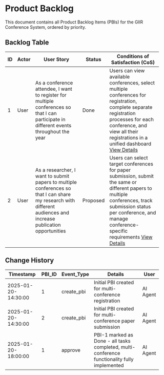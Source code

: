 # Product Backlog

This document contains all Product Backlog Items (PBIs) for the GIIR Conference System, ordered by priority.

## Backlog Table

| ID | Actor | User Story | Status | Conditions of Satisfaction (CoS) |
|----|--------|------------|---------|-----------------------------------|
| 1 | User | As a conference attendee, I want to register for multiple conferences so that I can participate in different events throughout the year | Done | Users can view available conferences, select multiple conferences for registration, complete separate registration processes for each conference, and view all their registrations in a unified dashboard [View Details](./1/prd.md) |
| 2 | User | As a researcher, I want to submit papers to multiple conferences so that I can share my research with different audiences and increase publication opportunities | Proposed | Users can select target conferences for paper submission, submit the same or different papers to multiple conferences, track submission status per conference, and manage conference-specific requirements [View Details](./2/prd.md) |

## Change History

| Timestamp | PBI_ID | Event_Type | Details | User |
|-----------|--------|------------|---------|------|
| 2025-01-20-14:30:00 | 1 | create_pbi | Initial PBI created for multi-conference registration | AI Agent |
| 2025-01-20-14:30:00 | 2 | create_pbi | Initial PBI created for multi-conference paper submission | AI Agent |
| 2025-01-20-18:00:00 | 1 | approve | PBI-1 marked as Done - all tasks completed, multi-conference functionality fully implemented | AI Agent | 